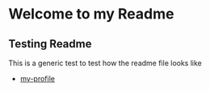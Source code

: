 # Welcome to my Readme

## Testing Readme

This is a generic test to test how the readme file looks like
-  [my-profile](https://github.com/rocamadour)